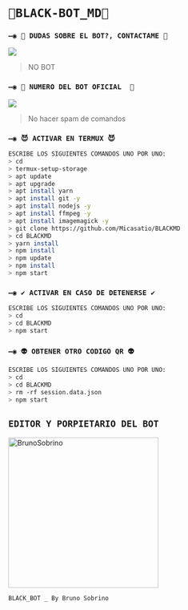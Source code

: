 # `💠BLACK-BOT_MD💠`




### `—◉ 🔰 DUDAS SOBRE EL BOT?, CONTACTAME 🔰`
<a href="http://wa.me/595983186566" target="blank"><img src="https://img.shields.io/badge/CREADOR 👻-25D366?style=for-the-badge&logo=whatsapp&logoColor=white" /></a>
> NO BOT

### `—◉ 🤖 NUMERO DEL BOT OFICIAL  🤖`
<a href="http://wa.me/15125806885" target="blank"><img src="https://img.shields.io/badge/Bot-Oficial 👻-25D366?style=for-the-badge&logo=whatsapp&logoColor=white" /></a>
> No hacer spam de comandos 

### `—◉ 😈 ACTIVAR EN TERMUX 😈`
```bash
ESCRIBE LOS SIGUIENTES COMANDOS UNO POR UNO:
> cd
> termux-setup-storage
> apt update 
> apt upgrade 
> apt install yarn 
> apt install git -y
> apt install nodejs -y
> apt install ffmpeg -y
> apt install imagemagick -y
> git clone https://github.com/Micasatio/BLACKMD
> cd BLACKMD 
> yarn install
> npm install
> npm update
> npm install
> npm start
```





### `—◉ ✔️ ACTIVAR EN CASO DE DETENERSE ✔️`
```bash
ESCRIBE LOS SIGUIENTES COMANDOS UNO POR UNO:
> cd 
> cd BLACKMD
> npm start
```

### `—◉ 👽 OBTENER OTRO CODIGO QR 👽`
```bash
ESCRIBE LOS SIGUIENTES COMANDOS UNO POR UNO:
> cd 
> cd BLACKMD
> rm -rf session.data.json
> npm start
```

## `EDITOR Y PORPIETARIO DEL BOT` 
<a href="https://github.com/Micasatio"><img src="https://github.com/Micasatio.png" width="300" height="300" alt="BrunoSobrino"/></a>

`BLACK_BOT _ By Bruno Sobrino`
